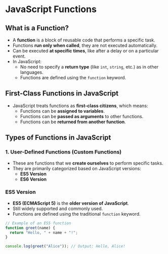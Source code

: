 # JavaScript Functions

## What is a Function?

- A **function** is a block of reusable code that performs a specific task.
- Functions **run only when called**, they are not executed automatically.
- Can be executed **at specific times**, like after a delay or on a particular event.
- In JavaScript:
  - No need to specify a **return type** (like `int`, `string`, etc.) as in other languages.
  - Functions are defined using the `function` keyword.

## First-Class Functions in JavaScript

- JavaScript treats functions as **first-class citizens**, which means:
  - Functions can be **assigned to variables**.
  - Functions can be **passed as arguments** to other functions.
  - Functions can be **returned from another function**.

## Types of Functions in JavaScript

### 1. User-Defined Functions (Custom Functions)

- These are functions that we **create ourselves** to perform specific tasks.
- They are primarily categorized based on JavaScript versions:
  - **ES5 Version**
  - **ES6 Version**

### ES5 Version

- **ES5 (ECMAScript 5)** is the **older version of JavaScript**.
- Still widely supported and commonly used.
- Functions are defined using the traditional `function` keyword.

```javascript
// Example of an ES5 function
function greet(name) {
  return "Hello, " + name + "!";
}

console.log(greet("Alice")); // Output: Hello, Alice!
```
